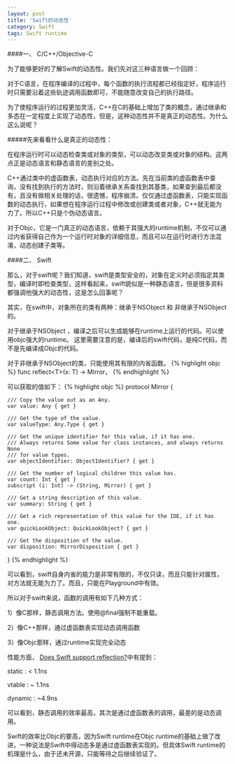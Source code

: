 ```yaml
---
layout: post
title: 'Swift的动态性'
category: Swift
tags: Swift runtime
---
```


####一、 C/C++/Objective-C

为了能够更好的了解Swift的动态性。我们先对这三种语言做一个回顾：

对于C语言，在程序编译的过程中，每个函数的执行流程都已经指定好，程序运行时只需要沿着这些轨迹调用函数即可，不能随意改变自己的执行路径。

为了使程序运行的过程更加灵活，C++在C的基础上增加了类的概念，通过继承和多态在一定程度上实现了动态性，但是，这种动态性并不是真正的动态性。为什么这么说呢？

#####先来看看什么是真正的动态性：

在程序运行时可以动态检查类或对象的类型，可以动态改变类或对象的结构。这两点正是动态语言和静态语言的差别之处。

C++通过类中的虚函数表，动态执行对应的方法。先在当前类的虚函数表中查询，没有找到执行的方法时，则沿着继承关系查找到其基类，如果查到最后都没有，且没有做相关处理的话，很遗憾，程序崩溃。仅仅通过虚函数表，只能实现函数的动态执行，如果想在程序运行过程中修改或创建类或者对象，C++就无能为力了。所以C++只是个伪动态语言。

对于Objc，它是一门真正的动态语言，依赖于其强大的runtime机制，不仅可以通过内省获得自己作为一个运行时对象的详细信息，而且可以在运行时进行方法混淆，动态创建子类等。


####二、 Swift

那么，对于swift呢？我们知道，swift是类型安全的，对象在定义时必须指定其类型，编译时即检查类型，这样看起来，swift貌似是一种静态语言，但是很多资料都强调他强大的动态性，这是怎么回事呢？

其实，在swift中，对象所在的类有两种：继承于NSObject 和 非继承于NSObject的。

对于继承于NSObject ，编译之后可以生成能够在runtime上运行的代码。可以使用objc强大的runtime。
这里需要注意的是，编译后的swift代码，是纯C代码，而不是先编译成Objc的代码。


对于非继承于NSObject的类，只能使用其有限的内省函数。
{% highlight objc %}
func reflect\<T\>(x: T) \-\> Mirror，
{% endhighlight %}

可以获取的值如下：
{% highlight objc %}
protocol Mirror {

    /// Copy the value out as an Any.
    var value: Any { get }

    /// Get the type of the value.
    var valueType: Any.Type { get }

    /// Get the unique identifier for this value, if it has one.
    /// Always returns Some value for class instances, and always returns None
    /// for value types.
    var objectIdentifier: ObjectIdentifier? { get }

    /// Get the number of logical children this value has.
    var count: Int { get }
    subscript (i: Int) -> (String, Mirror) { get }

    /// Get a string description of this value.
    var summary: String { get }

    /// Get a rich representation of this value for the IDE, if it has one.
    var quickLookObject: QuickLookObject? { get }

    /// Get the disposition of the value.
    var disposition: MirrorDisposition { get }
}
{% endhighlight %}

可以看到，swift自身内省的能力是非常有限的，不仅只读，而且只能针对属性，对方法就无能为力了。而且，只能在Playground中有效。

所以对于swift来说，函数的调用有如下几种方式：

1）像C那样，静态调用方法。使用@final强制不能重载。

2）像C++那样，通过虚函数表实现动态调用函数

3）像Objc那样，通过runtime实现完全动态

性能方面， [Does Swift support reflection?]( http://stackoverflow.com/questions/24060667/does-swift-support-reflection)中有提到：

static : < 1.1ns

vtable : ~ 1.1ns

dynamic : ~4.9ns

可以看到，静态调用的效率最高，其次是通过虚函数表的调用，最差的是动态调用。

Swift的效率比Objc的要高，因为Swift runtime在Objc runtime的基础上做了改进，一种说法是Swift中得动态多是通过虚函数表实现的。但具体Swift runtime的机理是什么，由于还未开源，只能等待之后继续验证了。
